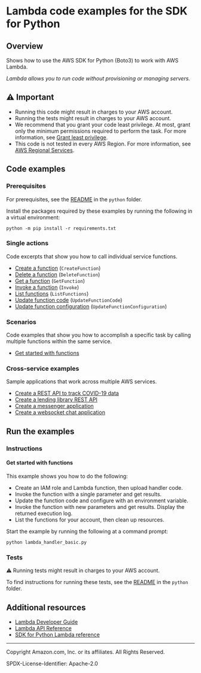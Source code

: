 <!--Generated by WRITEME on 2023-04-12 00:07:45.349857 (UTC)-->
# Lambda code examples for the SDK for Python

## Overview

Shows how to use the AWS SDK for Python (Boto3) to work with AWS Lambda.

<!--custom.overview.start-->
<!--custom.overview.end-->

*Lambda allows you to run code without provisioning or managing servers.*

## ⚠ Important

* Running this code might result in charges to your AWS account.
* Running the tests might result in charges to your AWS account.
* We recommend that you grant your code least privilege. At most, grant only the minimum permissions required to perform the task. For more information, see [Grant least privilege](https://docs.aws.amazon.com/IAM/latest/UserGuide/best-practices.html#grant-least-privilege).
* This code is not tested in every AWS Region. For more information, see [AWS Regional Services](https://aws.amazon.com/about-aws/global-infrastructure/regional-product-services).

<!--custom.important.start-->
<!--custom.important.end-->

## Code examples

### Prerequisites

For prerequisites, see the [README](../../README.md#Prerequisites) in the `python` folder.

Install the packages required by these examples by running the following in a virtual environment:

```
python -m pip install -r requirements.txt
```

<!--custom.prerequisites.start-->
<!--custom.prerequisites.end-->

### Single actions

Code excerpts that show you how to call individual service functions.

* [Create a function](lambda_basics.py#L135) (`CreateFunction`)
* [Delete a function](lambda_basics.py#L169) (`DeleteFunction`)
* [Get a function](lambda_basics.py#L113) (`GetFunction`)
* [Invoke a function](lambda_basics.py#L183) (`Invoke`)
* [List functions](lambda_basics.py#L251) (`ListFunctions`)
* [Update function code](lambda_basics.py#L207) (`UpdateFunctionCode`)
* [Update function configuration](lambda_basics.py#L230) (`UpdateFunctionConfiguration`)

### Scenarios

Code examples that show you how to accomplish a specific task by calling multiple
functions within the same service.

* [Get started with functions](lambda_handler_basic.py) 

### Cross-service examples

Sample applications that work across multiple AWS services.

* [Create a REST API to track COVID-19 data](../../cross_service/apigateway_covid-19_tracker) 
* [Create a lending library REST API](../../cross_service/aurora_rest_lending_library) 
* [Create a messenger application](../../cross_service/stepfunctions_messenger) 
* [Create a websocket chat application](../../cross_service/apigateway_websocket_chat) 

## Run the examples

### Instructions


<!--custom.instructions.start-->
<!--custom.instructions.end-->



#### Get started with functions

This example shows you how to do the following:

* Create an IAM role and Lambda function, then upload handler code.
* Invoke the function with a single parameter and get results.
* Update the function code and configure with an environment variable.
* Invoke the function with new parameters and get results. Display the returned execution log.
* List the functions for your account, then clean up resources.

<!--custom.scenario_prereqs.lambda_Scenario_GettingStartedFunctions.start-->
<!--custom.scenario_prereqs.lambda_Scenario_GettingStartedFunctions.end-->

Start the example by running the following at a command prompt:

```
python lambda_handler_basic.py
```

<!--custom.scenarios.lambda_Scenario_GettingStartedFunctions.start-->
<!--custom.scenarios.lambda_Scenario_GettingStartedFunctions.end-->

### Tests

⚠ Running tests might result in charges to your AWS account.


To find instructions for running these tests, see the [README](../../README.md#Tests)
in the `python` folder.



<!--custom.tests.start-->
<!--custom.tests.end-->

## Additional resources

* [Lambda Developer Guide](https://docs.aws.amazon.com/lambda/latest/dg/welcome.html)
* [Lambda API Reference](https://docs.aws.amazon.com/lambda/latest/dg/API_Reference.html)
* [SDK for Python Lambda reference](https://boto3.amazonaws.com/v1/documentation/api/latest/reference/services/lambda.html)

<!--custom.resources.start-->
<!--custom.resources.end-->

---

Copyright Amazon.com, Inc. or its affiliates. All Rights Reserved.

SPDX-License-Identifier: Apache-2.0